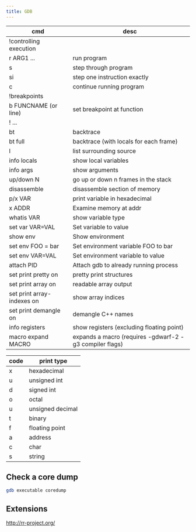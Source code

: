 ```yaml
---
title: GDB
---
```


cmd                        | desc
---                        | ---
!controlling execution     |
r ARG1 ...                 | run program
s                          | step through program
si                         | step one instruction exactly
c                          | continue running program
!breakpoints               |
b FUNCNAME (or line)       | set breakpoint at function
! ...                      |
bt                         | backtrace
bt full                    | backtrace (with locals for each frame)
l                          | list surrounding source
info locals                | show local variables
info args                  | show arguments
up/down N                  | go up or down n frames in the stack
disassemble                | disassemble section of memory
p/x VAR                    | print variable in hexadecimal
x ADDR                     | Examine memory at addr
whatis VAR                 | show variable type
set var VAR=VAL            | Set variable to value
show env                   | Show environment
set env FOO = bar          | Set environment variable FOO to bar
set env VAR=VAL            | Set environment variable to value
attach PID                 | Attach gdb to already running process
set print pretty on        | pretty print structures
set print array on         | readable array output
set print array-indexes on | show array indices
set print demangle on      | demangle C++ names
info registers             | show registers (excluding floating point)
macro expand MACRO         | expands a macro (requires -gdwarf-2 -g3 compiler flags)

code | print type
---  | ---
x    | hexadecimal
u    | unsigned int
d    | signed int
o    | octal
u    | unsigned decimal
t    | binary
f    | floating point
a    | address
c    | char
s    | string


## Check a core dump

```bash
gdb executable coredump
```

## Extensions

<http://rr-project.org/>

